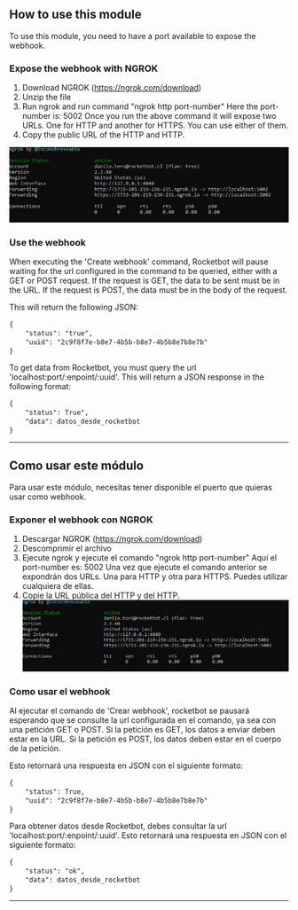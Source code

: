 ## How to use this module
To use this module, you need to have a port available to expose the webhook.

### Expose the webhook with NGROK

1. Download NGROK (https://ngrok.com/download)
2. Unzip the file
3. Run ngrok and run command "ngrok http port-number" Here the port-number is: 5002
Once you run the above command it will expose two URLs. One for HTTP and another for HTTPS. You can use either of them.
4. Copy the public URL of the HTTP and HTTP.

![NGROK](imgs/ngrok.png)

### Use the webhook

When executing the 'Create webhook' command, Rocketbot will pause waiting for the url configured in the command to be queried, either with a GET or POST request. If the request is GET, the data to be sent must be in the URL. If the request is POST, the data must be in the body of the request.

This will return the following JSON:

    {
        "status": "true",
        "uuid": "2c9f8f7e-b8e7-4b5b-b8e7-4b5b8e7b8e7b"
    }


To get data from Rocketbot, you must query the url 'localhost:port/:enpoint/:uuid'.
This will return a JSON response in the following format:

    {
        "status": True",
        "data": datos_desde_rocketbot
    }

---

## Como usar este módulo
Para usar este módulo, necesitas tener disponible el puerto que quieras usar como webhook.

### Exponer el webhook con NGROK
1. Descargar NGROK (https://ngrok.com/download)
2. Descomprimir el archivo
3. Ejecute ngrok y ejecute el comando "ngrok http port-number" Aquí el port-number es: 5002
Una vez que ejecute el comando anterior se expondrán dos URLs. Una para HTTP y otra para HTTPS. Puedes utilizar cualquiera de ellas.
4. Copie la URL pública del HTTP y del HTTP.
![NGROK](imgs/ngrok.png)

### Como usar el webhook

Al ejecutar el comando de 'Crear webhook', rocketbot se pausará esperando que se consulte la url configurada en el comando, ya sea con una petición GET o POST. Si la petición es GET, los datos a enviar deben estar en la URL. Si la petición es POST, los datos deben estar en el cuerpo de la petición.

Esto retornará una respuesta en JSON con el siguiente formato:

    {
        "status": True,
        "uuid": "2c9f8f7e-b8e7-4b5b-b8e7-4b5b8e7b8e7b"
    }

Para obtener datos desde Rocketbot, debes consultar la url 'localhost:port/:enpoint/:uuid'.
Esto retornará una respuesta en JSON con el siguiente formato:

    {
        "status": "ok",
        "data": datos_desde_rocketbot
    }

---




